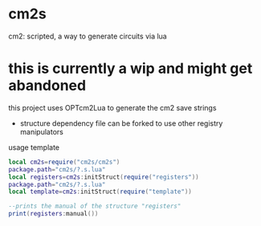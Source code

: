 # cm2s
cm2: scripted, a way to generate circuits via lua

# this is currently a wip and might get abandoned

this project uses OPTcm2Lua to generate the cm2 save strings
- structure dependency file can be forked to use other registry manipulators



usage template
```lua
local cm2s=require("cm2s/cm2s")
package.path="cm2s/?.s.lua"
local registers=cm2s:initStruct(require("registers"))
package.path="cm2s/?.s.lua"
local template=cm2s:initStruct(require("template"))

--prints the manual of the structure "registers"
print(registers:manual())

```
